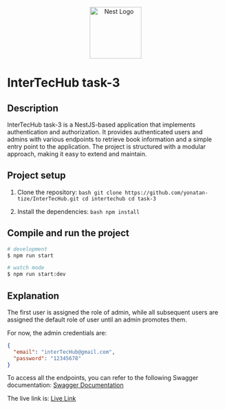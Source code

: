 <p align="center">
  <a href="http://nestjs.com/" target="blank"><img src="https://nestjs.com/img/logo-small.svg" width="120" alt="Nest Logo" /></a>
  </p>

  [circleci-image]: https://img.shields.io/circleci/build/github/nestjs/nest/master?token=abc123def456
  [circleci-url]: https://circleci.com/gh/nestjs/nest

  # InterTecHub task-3

  ## Description

  InterTecHub task-3 is a NestJS-based application that implements authentication and authorization. It provides authenticated users and admins with various endpoints to retrieve book information and a simple entry point to the application. The project is structured with a modular approach, making it easy to extend and maintain.

  ## Project setup

  1. Clone the repository:
    ```bash
    git clone https://github.com/yonatan-tize/InterTecHub.git
    cd intertechub
    cd task-3
    ```

  2. Install the dependencies:
    ```bash
    npm install
    ```

  ## Compile and run the project

  ```bash
  # development
  $ npm run start

  # watch mode
  $ npm run start:dev
  ```

  ## Explanation

  The first user is assigned the role of admin, while all subsequent users are assigned the default role of user until an admin promotes them.

  For now, the admin credentials are:
  ```json
  {
    "email": "interTecHub@gmail.com",
    "password": "12345678"
  }
  ```

  To access all the endpoints, you can refer to the following Swagger documentation:
  [Swagger Documentation](https://intertechub-1-on0l.onrender.com/api)

  The live link is:
  [Live Link](https://intertechub-1-on0l.onrender.com)

